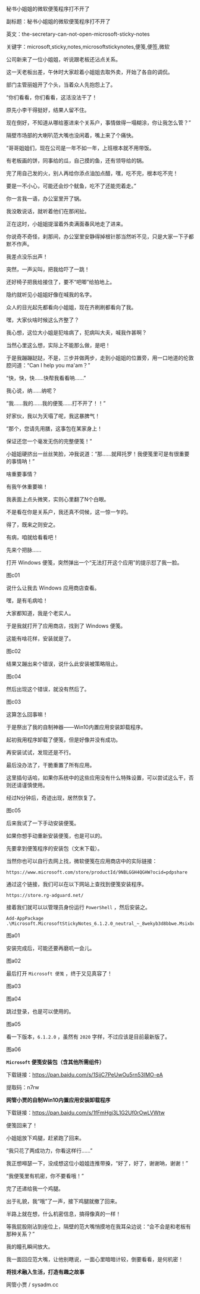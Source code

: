 秘书小姐姐的微软便笺程序打不开了

副标题：秘书小姐姐的微软便笺程序打不开了

英文：the-secretary-can-not-open-microsoft-sticky-notes

关键字：microsoft,sticky,notes,microsoftstickynotes,便笺,便签,微软





公司新来了一位小姐姐，听说跟老板还沾点关系。

这一天老板出差，午休时大家趁着小姐姐去取外卖，开始了各自的调侃。



部门主管丽姐开了个头，当着众人先抱怨上了。

“你们看看，你们看看，这活没法干了！

原先小李干得挺好，结果人留不住。

现在倒好，不知道从哪给塞进来个关系户，事情做得一塌糊涂，你让我怎么管？”



隔壁市场部的大喇叭范大嘴也没闲着，嘴上来了个痛快。

“哥哥姐姐们，现在公司是一年不如一年，上班根本就不用带饭。

有老板画的饼，同事给的瓜，自己摸的鱼，还有领导给的锅。

完了用自己发的火，别人再给你添点油加点醋，嘿，吃不完，根本吃不完！

要是一不小心，可能还会炒个鱿鱼，吃不了还能兜着走。”



你一言我一语，办公室里开了锅。

我没敢说话，就听着他们在那闲扯。

正在这时，小姐姐提溜着外卖满面春风地走了进来。

你说奇不奇怪，刹那间，办公室里安静得掉根针那当然听不见，只是大家一下子都默不作声。

我差点没乐出声！



突然，一声尖叫，把我给吓了一跳！

还好椅子把我给接住了，要不“吧唧”给拍地上。

隐约就听见小姐姐好像在喊我的名字。

众人的目光起先都看向小姐姐，现在齐刷刷都看向了我。

嘿，大家伙啥时候这么齐整了？

我心想，这位大小姐是犯啥病了，犯病叫大夫，喊我作甚啊？



当然心里这么想，实际上不能那么做，是吧！

于是我蹦蹦跶跶，不是，三步并做两步，走到小姐姐的位置旁，用一口地道的伦敦腔问道：“Can I help you ma'am？”



“快，快，快……快帮我看看呐……”

我心说，纳……纳呢？

“我……我的……我的便笺……打不开了！！”

好家伙，我以为天塌了呢，我这暴脾气！

“那个，您请先用膳，这事包在某家身上！

保证还您一个毫发无伤的完整便笺！”



小姐姐硬挤出一丝丝笑脸，冲我说道：“那……就拜托罗！我便笺里可是有很重要的事情呐！”

啥重要事情？

有我午休重要嘛！

我表面上点头微笑，实则心里翻了N个白眼。

不是看在你是关系户，我还真不伺候，这一惊一乍的。



得了，既来之则安之。

有病，咱就给看看吧！

先来个把脉……



打开 Windows 便笺，突然弹出一个“无法打开这个应用”的提示怼了我一脸。

图c01



说什么让我去 Windows 应用商店查看。

嘿，是有毛病哈！

大家都知道，我是个老实人。

于是我就打开了应用商店，找到了 Windows 便笺。

这能有啥花样，安装就是了。

图c02



结果又蹦出来个错误，说什么此安装被策略阻止。

图c04



然后出现这个错误，就没有然后了。

图c03



这算怎么回事嘛！

于是祭出了我的自制神器——Win10内置应用安装卸载程序。

起初我用程序卸载了便笺，但是好像并没有成功。

再安装试试，发现还是不行。

最后没办法了，干脆重置了所有应用。

这里插句话哈，如果你系统中的这些应用没有什么特殊设置，可以尝试这么干，否则还请谨慎使用。

经过N分钟后，奇迹出现，居然恢复了。

图c05



后来我试了一下手动安装便笺。

如果你想手动重新安装便笺，也是可以的。

先要拿到便笺程序的安装包（文末下载）。

当然你也可以自行去网上找，微软便笺在应用商店中的实际链接：

```
https://www.microsoft.com/store/productId/9NBLGGH4QGHW?ocid=pdpshare
```



通过这个链接，我们可以在以下网站上查找到便笺安装程序。

```
https://store.rg-adguard.net/
```



接着我们就可以以管理员身份运行 `PowerShell` ，然后安装之。

```
Add-AppPackage .\Microsoft.MicrosoftStickyNotes_6.1.2.0_neutral_~_8wekyb3d8bbwe.Msixbundle
```

图a01



安装完成后，可能还要再磨叽一会儿。

图a02



最后打开 `Microsoft 便笺` ，终于又见真容了！

图a03

图a04



跳过登录，也是可以使用的。

图a05



看一下版本，`6.1.2.0` ，虽然有 `2020` 字样，不过应该是目前最新版了。

图a06





**`Microsoft` 便笺安装包（含其他所需组件）**

下载链接：https://pan.baidu.com/s/1SjjC7PeUwOu5rn53IMO-eA

提取码：n7rw



**网管小贾的自制Win10内置应用安装卸载程序**

下载链接：https://pan.baidu.com/s/1fFmHgj3L1G2Uf0rOwLVWtw



便笺回来了！

小姐姐放下鸡腿，赶紧跑了回来。

“我只花了两成功力，你看这样行……”

我正想嘚瑟一下，没成想这位小姐姐连推带搡，“好了，好了，谢谢呐，谢谢！”

“我便笺里有机密，你不要看哦！”

完了还递给我一个鸡腿。



出于礼貌，我“哦”了一声，接下鸡腿就撤了回来。

半路上就在想，什么机密信息，搞得像真的一样！

等我屁股刚沾到座位上，隔壁的范大嘴悄摸地在我耳朵边说：“会不会是和老板有那种关系？”

我的瞳孔瞬间放大。

我一面回应范大嘴，让他别瞎说，一面心里暗暗计较，倒要看看，是何机密！



**将技术融入生活，打造有趣之故事**

网管小贾 / sysadm.cc

